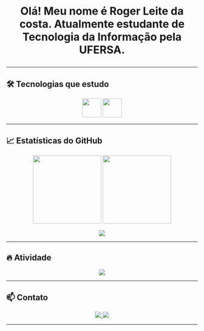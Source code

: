 <h1 align="center">Olá! Meu nome é Roger Leite da costa.
Atualmente estudante de Tecnologia da Informação pela UFERSA.

---

## 🛠️ Tecnologias que estudo

<p align="center">
  <img src="https://cdn.jsdelivr.net/gh/devicons/devicon/icons/python/python-original.svg" width="50" height="50" />
  <img src="https://cdn.jsdelivr.net/gh/devicons/devicon/icons/c/c-original.svg" width="50" height="50" />
</p>

---

## 📈 Estatísticas do GitHub


<p align="center">
  <img src="https://github-readme-stats.vercel.app/api?username=Rogerllc&show_icons=true&theme=transparent&hide_border=true&count_private=true" height="180em" />
  <img src="https://github-readme-stats.vercel.app/api/top-langs/?username=Rogerllc&layout=compact&theme=transparent&hide_border=true" height="180em" />
</p>

<p align="center">
  <img src="https://github-readme-streak-stats.herokuapp.com?user=Rogerllc&theme=transparent&hide_border=true" />
</p>

---

## 🔥 Atividade

<p align="center">
  <img src="https://github-readme-streak-stats.herokuapp.com?user=Rogerllc&theme=tokyonight" />
</p>

---

## 📫 Contato

<p align="center">
  <a href="https://linkedin.com/in/." target="_blank">
    <img src="https://img.shields.io/badge/-LinkedIn-0077B5?style=for-the-badge&logo=linkedin&logoColor=white" />
  </a>
  <a href="mailto:rogerlleite.rn@hotmail.com">
    <img src="https://img.shields.io/badge/-Email-D14836?style=for-the-badge&logo=outlook&logoColor=white" />
  </a>
</p>

---


